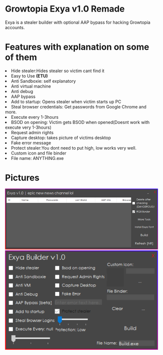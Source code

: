 <h1> Growtopia Exya v1.0 Remade</h1>
Exya is a stealer builder with optional AAP bypass for hacking Growtopia accounts.
<h1>Features with explanation on some of them</h1>
<li>Hide stealer:Hides stealer so victim cant find it</li>
<li>Easy to Use <b>(ETU)</b></li>
<li>Anti Sandboxie: self explanatory</li>
<li>Anti virtual machine</li>
<li>Anti debug</li>
<li>AAP bypass</li>
<li>Add to startup: Opens stealer when victim starts up PC</li>
<li>Steal browser credentials: Get passwords from Google Chrome and more.</li>
<li>Execute every 1-3hours</li>
<li>BSOD on opening: Victim gets BSOD when opened(Doesnt work with execute very 1-3hours)</li>
<li>Request admin rights</li>
<li>Capture desktop: takes picture of victims desktop</li>
<li>Fake error message</li>
<li>Protect stealer:You dont need to put high, low works very well.</li>
<li>Custom icon and file binder</li>
<li>File name: ANYTHING.exe</li>
<h1>Pictures</h1>
<img src="images\main.png" alt="Main">
<img src="images\build.png" alt="Build">
